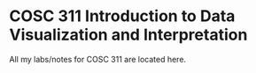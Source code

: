 # COSC 311 Introduction to Data Visualization and Interpretation
All my labs/notes for COSC 311 are located here.
